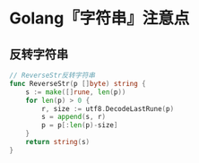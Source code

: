 # Golang『字符串』注意点

## 反转字符串

```go
// ReverseStr反转字符串
func ReverseStr(p []byte) string {
	s := make([]rune, len(p))
	for len(p) > 0 {
		r, size := utf8.DecodeLastRune(p)
		s = append(s, r)
		p = p[:len(p)-size]
	}
	return string(s)
}
```